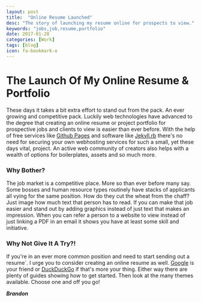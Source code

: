 ```yaml
---
layout: post
title:  "Online Resume Launched"
desc: "The story of launching my resume online for prospects to view."
keywords: "jobs,job,resume,portfolio"
date: 2017-01-28
categories: [Work]
tags: [blog]
icon: fa-bookmark-o
---
```


# The Launch Of My Online Resume & Portfolio



These days it takes a bit extra effort to stand out from the pack. An ever growing and competitive pack. Luckily web technologies have advanced to the degree that creating an online resume or project portfolio for prospective jobs and clients to view is easier than ever before. With the help of free services like [Github Pages](https://pages.github.com/) and software like [Jekyll.rb](https://jekyllrb.com/) there's no need for securing your own webhosting services for such a small, yet these days vital, project. An active web community of creators also helps with a wealth of options for boilerplates, assets and so much more.

### Why Bother?



The job market is a competitive place. More so than ever before many say. Some bosses and human resource types routinely have stacks of applicants all vying for the same position. How do they cut the wheat from the chaff? Just image how much text that person has to read. If you can make that job easier and stand out by adding graphics instead of just text that makes an impression. When you can refer a person to a website to view instead of just linking a PDF in an email it shows you have at least some skill and initiative.

### Why Not Give It A Try?!



If you're in an ever more common position and need to start sending out a resume`. I urge you to consider creating an online resume as well. [Google](https://www.google.com) is your friend or [DuckDuckGo](https://duckduckgo.com/) if that's more your thing. Either way there are plenty of guides showing how to get started. Then look at the many themes available. Choose one and off you go!

**_Brandon_**

